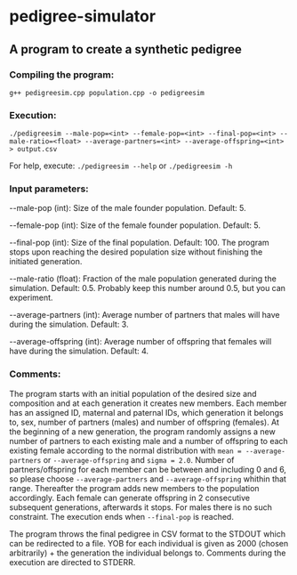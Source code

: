 # pedigree-simulator
## A program to create a synthetic pedigree

### Compiling the program:

`g++ pedigreesim.cpp population.cpp -o pedigreesim`

### Execution:

`./pedigreesim --male-pop=<int> --female-pop=<int> --final-pop=<int> --male-ratio=<float> --average-partners=<int> --average-offspring=<int> > output.csv`

For help, execute: `./pedigreesim --help` or `./pedigreesim -h`

### Input parameters:

--male-pop (int): Size of the male founder population. Default: 5.

--female-pop (int): Size of the female founder population. Default: 5.

--final-pop (int): Size of the final population. Default: 100. The program stops upon reaching the desired population size without finishing the initiated generation.

--male-ratio (float): Fraction of the male population generated during the simulation. Default: 0.5. Probably keep this number around 0.5, but you can experiment.

--average-partners (int): Average number of partners that males will have during the simulation. Default: 3.

--average-offspring (int): Average number of offspring that females will have during the simulation. Default: 4.

### Comments:

The program starts with an initial population of the desired size and composition and at each generation it creates new members. Each member has an assigned ID, maternal and paternal IDs, which generation it belongs to, sex, number of partners (males) and number of offspring (females). At the beginning of a new generation, the program randomly assigns a new number of partners to each existing male and a number of offspring to each existing female according to the normal distribution with `mean = --average-partners` or `--average-offspring` and `sigma = 2.0`. Number of partners/offspring for each member can be between and including 0 and 6, so please choose `--average-partners` and `--average-offspring` whithin that range. 
Thereafter the program adds new members to the population accordingly. Each female can generate offspring in 2 consecutive subsequent generations, afterwards it stops. For males there is no such constraint. The execution ends when `--final-pop` is reached.
 
The program throws the final pedigree in CSV format to the STDOUT which can be redirected to a file. YOB for each individual is given as 2000 (chosen arbitrarily) + the generation the individual belongs to. Comments during the execution are directed to STDERR.

